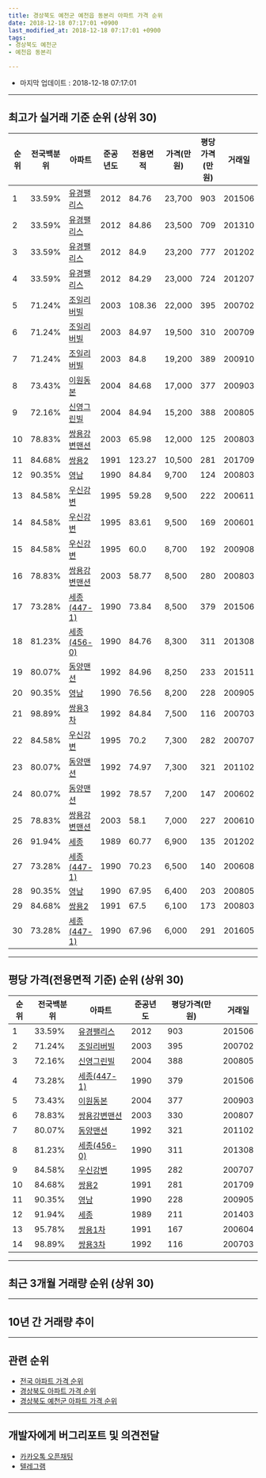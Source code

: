 ```yaml
---
title: 경상북도 예천군 예천읍 동본리 아파트 가격 순위
date: 2018-12-18 07:17:01 +0900
last_modified_at: 2018-12-18 07:17:01 +0900
tags:
- 경상북도 예천군
- 예천읍 동본리

---
```


* 마지막 업데이트 : 2018-12-18 07:17:01

---

## 최고가 실거래 기준 순위 (상위 30)


|순위|전국백분위|아파트|준공년도|전용면적|가격(만원)|평당가격(만원)|거래일|
|---|---|---|---|---|---|---|---|
|1|33.59%|[유경팰리스](https://search.naver.com/search.naver?query=%EA%B2%BD%EC%83%81%EB%B6%81%EB%8F%84+%EC%98%88%EC%B2%9C%EA%B5%B0+%EC%98%88%EC%B2%9C%EC%9D%8D+%EB%8F%99%EB%B3%B8%EB%A6%AC+%EC%9C%A0%EA%B2%BD%ED%8C%B0%EB%A6%AC%EC%8A%A4)|2012|84.76|23,700|903|201506|
|2|33.59%|[유경팰리스](https://search.naver.com/search.naver?query=%EA%B2%BD%EC%83%81%EB%B6%81%EB%8F%84+%EC%98%88%EC%B2%9C%EA%B5%B0+%EC%98%88%EC%B2%9C%EC%9D%8D+%EB%8F%99%EB%B3%B8%EB%A6%AC+%EC%9C%A0%EA%B2%BD%ED%8C%B0%EB%A6%AC%EC%8A%A4)|2012|84.86|23,500|709|201310|
|3|33.59%|[유경팰리스](https://search.naver.com/search.naver?query=%EA%B2%BD%EC%83%81%EB%B6%81%EB%8F%84+%EC%98%88%EC%B2%9C%EA%B5%B0+%EC%98%88%EC%B2%9C%EC%9D%8D+%EB%8F%99%EB%B3%B8%EB%A6%AC+%EC%9C%A0%EA%B2%BD%ED%8C%B0%EB%A6%AC%EC%8A%A4)|2012|84.9|23,200|777|201202|
|4|33.59%|[유경팰리스](https://search.naver.com/search.naver?query=%EA%B2%BD%EC%83%81%EB%B6%81%EB%8F%84+%EC%98%88%EC%B2%9C%EA%B5%B0+%EC%98%88%EC%B2%9C%EC%9D%8D+%EB%8F%99%EB%B3%B8%EB%A6%AC+%EC%9C%A0%EA%B2%BD%ED%8C%B0%EB%A6%AC%EC%8A%A4)|2012|84.29|23,000|724|201207|
|5|71.24%|[조일리버빌](https://search.naver.com/search.naver?query=%EA%B2%BD%EC%83%81%EB%B6%81%EB%8F%84+%EC%98%88%EC%B2%9C%EA%B5%B0+%EC%98%88%EC%B2%9C%EC%9D%8D+%EB%8F%99%EB%B3%B8%EB%A6%AC+%EC%A1%B0%EC%9D%BC%EB%A6%AC%EB%B2%84%EB%B9%8C)|2003|108.36|22,000|395|200702|
|6|71.24%|[조일리버빌](https://search.naver.com/search.naver?query=%EA%B2%BD%EC%83%81%EB%B6%81%EB%8F%84+%EC%98%88%EC%B2%9C%EA%B5%B0+%EC%98%88%EC%B2%9C%EC%9D%8D+%EB%8F%99%EB%B3%B8%EB%A6%AC+%EC%A1%B0%EC%9D%BC%EB%A6%AC%EB%B2%84%EB%B9%8C)|2003|84.97|19,500|310|200709|
|7|71.24%|[조일리버빌](https://search.naver.com/search.naver?query=%EA%B2%BD%EC%83%81%EB%B6%81%EB%8F%84+%EC%98%88%EC%B2%9C%EA%B5%B0+%EC%98%88%EC%B2%9C%EC%9D%8D+%EB%8F%99%EB%B3%B8%EB%A6%AC+%EC%A1%B0%EC%9D%BC%EB%A6%AC%EB%B2%84%EB%B9%8C)|2003|84.8|19,200|389|200910|
|8|73.43%|[이원동본](https://search.naver.com/search.naver?query=%EA%B2%BD%EC%83%81%EB%B6%81%EB%8F%84+%EC%98%88%EC%B2%9C%EA%B5%B0+%EC%98%88%EC%B2%9C%EC%9D%8D+%EB%8F%99%EB%B3%B8%EB%A6%AC+%EC%9D%B4%EC%9B%90%EB%8F%99%EB%B3%B8)|2004|84.68|17,000|377|200903|
|9|72.16%|[신영그린빌](https://search.naver.com/search.naver?query=%EA%B2%BD%EC%83%81%EB%B6%81%EB%8F%84+%EC%98%88%EC%B2%9C%EA%B5%B0+%EC%98%88%EC%B2%9C%EC%9D%8D+%EB%8F%99%EB%B3%B8%EB%A6%AC+%EC%8B%A0%EC%98%81%EA%B7%B8%EB%A6%B0%EB%B9%8C)|2004|84.94|15,200|388|200805|
|10|78.83%|[쌍용강변맨션](https://search.naver.com/search.naver?query=%EA%B2%BD%EC%83%81%EB%B6%81%EB%8F%84+%EC%98%88%EC%B2%9C%EA%B5%B0+%EC%98%88%EC%B2%9C%EC%9D%8D+%EB%8F%99%EB%B3%B8%EB%A6%AC+%EC%8C%8D%EC%9A%A9%EA%B0%95%EB%B3%80%EB%A7%A8%EC%85%98)|2003|65.98|12,000|125|200803|
|11|84.68%|[쌍용2](https://search.naver.com/search.naver?query=%EA%B2%BD%EC%83%81%EB%B6%81%EB%8F%84+%EC%98%88%EC%B2%9C%EA%B5%B0+%EC%98%88%EC%B2%9C%EC%9D%8D+%EB%8F%99%EB%B3%B8%EB%A6%AC+%EC%8C%8D%EC%9A%A92)|1991|123.27|10,500|281|201709|
|12|90.35%|[영남](https://search.naver.com/search.naver?query=%EA%B2%BD%EC%83%81%EB%B6%81%EB%8F%84+%EC%98%88%EC%B2%9C%EA%B5%B0+%EC%98%88%EC%B2%9C%EC%9D%8D+%EB%8F%99%EB%B3%B8%EB%A6%AC+%EC%98%81%EB%82%A8)|1990|84.84|9,700|124|200803|
|13|84.58%|[우신강변](https://search.naver.com/search.naver?query=%EA%B2%BD%EC%83%81%EB%B6%81%EB%8F%84+%EC%98%88%EC%B2%9C%EA%B5%B0+%EC%98%88%EC%B2%9C%EC%9D%8D+%EB%8F%99%EB%B3%B8%EB%A6%AC+%EC%9A%B0%EC%8B%A0%EA%B0%95%EB%B3%80)|1995|59.28|9,500|222|200611|
|14|84.58%|[우신강변](https://search.naver.com/search.naver?query=%EA%B2%BD%EC%83%81%EB%B6%81%EB%8F%84+%EC%98%88%EC%B2%9C%EA%B5%B0+%EC%98%88%EC%B2%9C%EC%9D%8D+%EB%8F%99%EB%B3%B8%EB%A6%AC+%EC%9A%B0%EC%8B%A0%EA%B0%95%EB%B3%80)|1995|83.61|9,500|169|200601|
|15|84.58%|[우신강변](https://search.naver.com/search.naver?query=%EA%B2%BD%EC%83%81%EB%B6%81%EB%8F%84+%EC%98%88%EC%B2%9C%EA%B5%B0+%EC%98%88%EC%B2%9C%EC%9D%8D+%EB%8F%99%EB%B3%B8%EB%A6%AC+%EC%9A%B0%EC%8B%A0%EA%B0%95%EB%B3%80)|1995|60.0|8,700|192|200908|
|16|78.83%|[쌍용강변맨션](https://search.naver.com/search.naver?query=%EA%B2%BD%EC%83%81%EB%B6%81%EB%8F%84+%EC%98%88%EC%B2%9C%EA%B5%B0+%EC%98%88%EC%B2%9C%EC%9D%8D+%EB%8F%99%EB%B3%B8%EB%A6%AC+%EC%8C%8D%EC%9A%A9%EA%B0%95%EB%B3%80%EB%A7%A8%EC%85%98)|2003|58.77|8,500|280|200803|
|17|73.28%|[세종(447-1)](https://search.naver.com/search.naver?query=%EA%B2%BD%EC%83%81%EB%B6%81%EB%8F%84+%EC%98%88%EC%B2%9C%EA%B5%B0+%EC%98%88%EC%B2%9C%EC%9D%8D+%EB%8F%99%EB%B3%B8%EB%A6%AC+%EC%84%B8%EC%A2%85%28447-1%29)|1990|73.84|8,500|379|201506|
|18|81.23%|[세종(456-0)](https://search.naver.com/search.naver?query=%EA%B2%BD%EC%83%81%EB%B6%81%EB%8F%84+%EC%98%88%EC%B2%9C%EA%B5%B0+%EC%98%88%EC%B2%9C%EC%9D%8D+%EB%8F%99%EB%B3%B8%EB%A6%AC+%EC%84%B8%EC%A2%85%28456-0%29)|1990|84.76|8,300|311|201308|
|19|80.07%|[동양맨션](https://search.naver.com/search.naver?query=%EA%B2%BD%EC%83%81%EB%B6%81%EB%8F%84+%EC%98%88%EC%B2%9C%EA%B5%B0+%EC%98%88%EC%B2%9C%EC%9D%8D+%EB%8F%99%EB%B3%B8%EB%A6%AC+%EB%8F%99%EC%96%91%EB%A7%A8%EC%85%98)|1992|84.96|8,250|233|201511|
|20|90.35%|[영남](https://search.naver.com/search.naver?query=%EA%B2%BD%EC%83%81%EB%B6%81%EB%8F%84+%EC%98%88%EC%B2%9C%EA%B5%B0+%EC%98%88%EC%B2%9C%EC%9D%8D+%EB%8F%99%EB%B3%B8%EB%A6%AC+%EC%98%81%EB%82%A8)|1990|76.56|8,200|228|200905|
|21|98.89%|[쌍용3차](https://search.naver.com/search.naver?query=%EA%B2%BD%EC%83%81%EB%B6%81%EB%8F%84+%EC%98%88%EC%B2%9C%EA%B5%B0+%EC%98%88%EC%B2%9C%EC%9D%8D+%EB%8F%99%EB%B3%B8%EB%A6%AC+%EC%8C%8D%EC%9A%A93%EC%B0%A8)|1992|84.84|7,500|116|200703|
|22|84.58%|[우신강변](https://search.naver.com/search.naver?query=%EA%B2%BD%EC%83%81%EB%B6%81%EB%8F%84+%EC%98%88%EC%B2%9C%EA%B5%B0+%EC%98%88%EC%B2%9C%EC%9D%8D+%EB%8F%99%EB%B3%B8%EB%A6%AC+%EC%9A%B0%EC%8B%A0%EA%B0%95%EB%B3%80)|1995|70.2|7,300|282|200707|
|23|80.07%|[동양맨션](https://search.naver.com/search.naver?query=%EA%B2%BD%EC%83%81%EB%B6%81%EB%8F%84+%EC%98%88%EC%B2%9C%EA%B5%B0+%EC%98%88%EC%B2%9C%EC%9D%8D+%EB%8F%99%EB%B3%B8%EB%A6%AC+%EB%8F%99%EC%96%91%EB%A7%A8%EC%85%98)|1992|74.97|7,300|321|201102|
|24|80.07%|[동양맨션](https://search.naver.com/search.naver?query=%EA%B2%BD%EC%83%81%EB%B6%81%EB%8F%84+%EC%98%88%EC%B2%9C%EA%B5%B0+%EC%98%88%EC%B2%9C%EC%9D%8D+%EB%8F%99%EB%B3%B8%EB%A6%AC+%EB%8F%99%EC%96%91%EB%A7%A8%EC%85%98)|1992|78.57|7,200|147|200602|
|25|78.83%|[쌍용강변맨션](https://search.naver.com/search.naver?query=%EA%B2%BD%EC%83%81%EB%B6%81%EB%8F%84+%EC%98%88%EC%B2%9C%EA%B5%B0+%EC%98%88%EC%B2%9C%EC%9D%8D+%EB%8F%99%EB%B3%B8%EB%A6%AC+%EC%8C%8D%EC%9A%A9%EA%B0%95%EB%B3%80%EB%A7%A8%EC%85%98)|2003|58.1|7,000|227|200610|
|26|91.94%|[세종](https://search.naver.com/search.naver?query=%EA%B2%BD%EC%83%81%EB%B6%81%EB%8F%84+%EC%98%88%EC%B2%9C%EA%B5%B0+%EC%98%88%EC%B2%9C%EC%9D%8D+%EB%8F%99%EB%B3%B8%EB%A6%AC+%EC%84%B8%EC%A2%85)|1989|60.77|6,900|135|201202|
|27|73.28%|[세종(447-1)](https://search.naver.com/search.naver?query=%EA%B2%BD%EC%83%81%EB%B6%81%EB%8F%84+%EC%98%88%EC%B2%9C%EA%B5%B0+%EC%98%88%EC%B2%9C%EC%9D%8D+%EB%8F%99%EB%B3%B8%EB%A6%AC+%EC%84%B8%EC%A2%85%28447-1%29)|1990|70.23|6,500|140|200608|
|28|90.35%|[영남](https://search.naver.com/search.naver?query=%EA%B2%BD%EC%83%81%EB%B6%81%EB%8F%84+%EC%98%88%EC%B2%9C%EA%B5%B0+%EC%98%88%EC%B2%9C%EC%9D%8D+%EB%8F%99%EB%B3%B8%EB%A6%AC+%EC%98%81%EB%82%A8)|1990|67.95|6,400|203|200805|
|29|84.68%|[쌍용2](https://search.naver.com/search.naver?query=%EA%B2%BD%EC%83%81%EB%B6%81%EB%8F%84+%EC%98%88%EC%B2%9C%EA%B5%B0+%EC%98%88%EC%B2%9C%EC%9D%8D+%EB%8F%99%EB%B3%B8%EB%A6%AC+%EC%8C%8D%EC%9A%A92)|1991|67.5|6,100|173|200803|
|30|73.28%|[세종(447-1)](https://search.naver.com/search.naver?query=%EA%B2%BD%EC%83%81%EB%B6%81%EB%8F%84+%EC%98%88%EC%B2%9C%EA%B5%B0+%EC%98%88%EC%B2%9C%EC%9D%8D+%EB%8F%99%EB%B3%B8%EB%A6%AC+%EC%84%B8%EC%A2%85%28447-1%29)|1990|67.96|6,000|291|201605|


---

## 평당 가격(전용면적 기준) 순위 (상위 30)


|순위|전국백분위|아파트|준공년도|평당가격(만원)|거래일|
|---|---|---|---|---|---|
|1|33.59%|[유경팰리스](https://search.naver.com/search.naver?query=%EA%B2%BD%EC%83%81%EB%B6%81%EB%8F%84+%EC%98%88%EC%B2%9C%EA%B5%B0+%EC%98%88%EC%B2%9C%EC%9D%8D+%EB%8F%99%EB%B3%B8%EB%A6%AC+%EC%9C%A0%EA%B2%BD%ED%8C%B0%EB%A6%AC%EC%8A%A4)|2012|903|201506|
|2|71.24%|[조일리버빌](https://search.naver.com/search.naver?query=%EA%B2%BD%EC%83%81%EB%B6%81%EB%8F%84+%EC%98%88%EC%B2%9C%EA%B5%B0+%EC%98%88%EC%B2%9C%EC%9D%8D+%EB%8F%99%EB%B3%B8%EB%A6%AC+%EC%A1%B0%EC%9D%BC%EB%A6%AC%EB%B2%84%EB%B9%8C)|2003|395|200702|
|3|72.16%|[신영그린빌](https://search.naver.com/search.naver?query=%EA%B2%BD%EC%83%81%EB%B6%81%EB%8F%84+%EC%98%88%EC%B2%9C%EA%B5%B0+%EC%98%88%EC%B2%9C%EC%9D%8D+%EB%8F%99%EB%B3%B8%EB%A6%AC+%EC%8B%A0%EC%98%81%EA%B7%B8%EB%A6%B0%EB%B9%8C)|2004|388|200805|
|4|73.28%|[세종(447-1)](https://search.naver.com/search.naver?query=%EA%B2%BD%EC%83%81%EB%B6%81%EB%8F%84+%EC%98%88%EC%B2%9C%EA%B5%B0+%EC%98%88%EC%B2%9C%EC%9D%8D+%EB%8F%99%EB%B3%B8%EB%A6%AC+%EC%84%B8%EC%A2%85%28447-1%29)|1990|379|201506|
|5|73.43%|[이원동본](https://search.naver.com/search.naver?query=%EA%B2%BD%EC%83%81%EB%B6%81%EB%8F%84+%EC%98%88%EC%B2%9C%EA%B5%B0+%EC%98%88%EC%B2%9C%EC%9D%8D+%EB%8F%99%EB%B3%B8%EB%A6%AC+%EC%9D%B4%EC%9B%90%EB%8F%99%EB%B3%B8)|2004|377|200903|
|6|78.83%|[쌍용강변맨션](https://search.naver.com/search.naver?query=%EA%B2%BD%EC%83%81%EB%B6%81%EB%8F%84+%EC%98%88%EC%B2%9C%EA%B5%B0+%EC%98%88%EC%B2%9C%EC%9D%8D+%EB%8F%99%EB%B3%B8%EB%A6%AC+%EC%8C%8D%EC%9A%A9%EA%B0%95%EB%B3%80%EB%A7%A8%EC%85%98)|2003|330|200807|
|7|80.07%|[동양맨션](https://search.naver.com/search.naver?query=%EA%B2%BD%EC%83%81%EB%B6%81%EB%8F%84+%EC%98%88%EC%B2%9C%EA%B5%B0+%EC%98%88%EC%B2%9C%EC%9D%8D+%EB%8F%99%EB%B3%B8%EB%A6%AC+%EB%8F%99%EC%96%91%EB%A7%A8%EC%85%98)|1992|321|201102|
|8|81.23%|[세종(456-0)](https://search.naver.com/search.naver?query=%EA%B2%BD%EC%83%81%EB%B6%81%EB%8F%84+%EC%98%88%EC%B2%9C%EA%B5%B0+%EC%98%88%EC%B2%9C%EC%9D%8D+%EB%8F%99%EB%B3%B8%EB%A6%AC+%EC%84%B8%EC%A2%85%28456-0%29)|1990|311|201308|
|9|84.58%|[우신강변](https://search.naver.com/search.naver?query=%EA%B2%BD%EC%83%81%EB%B6%81%EB%8F%84+%EC%98%88%EC%B2%9C%EA%B5%B0+%EC%98%88%EC%B2%9C%EC%9D%8D+%EB%8F%99%EB%B3%B8%EB%A6%AC+%EC%9A%B0%EC%8B%A0%EA%B0%95%EB%B3%80)|1995|282|200707|
|10|84.68%|[쌍용2](https://search.naver.com/search.naver?query=%EA%B2%BD%EC%83%81%EB%B6%81%EB%8F%84+%EC%98%88%EC%B2%9C%EA%B5%B0+%EC%98%88%EC%B2%9C%EC%9D%8D+%EB%8F%99%EB%B3%B8%EB%A6%AC+%EC%8C%8D%EC%9A%A92)|1991|281|201709|
|11|90.35%|[영남](https://search.naver.com/search.naver?query=%EA%B2%BD%EC%83%81%EB%B6%81%EB%8F%84+%EC%98%88%EC%B2%9C%EA%B5%B0+%EC%98%88%EC%B2%9C%EC%9D%8D+%EB%8F%99%EB%B3%B8%EB%A6%AC+%EC%98%81%EB%82%A8)|1990|228|200905|
|12|91.94%|[세종](https://search.naver.com/search.naver?query=%EA%B2%BD%EC%83%81%EB%B6%81%EB%8F%84+%EC%98%88%EC%B2%9C%EA%B5%B0+%EC%98%88%EC%B2%9C%EC%9D%8D+%EB%8F%99%EB%B3%B8%EB%A6%AC+%EC%84%B8%EC%A2%85)|1989|211|201403|
|13|95.78%|[쌍용1차](https://search.naver.com/search.naver?query=%EA%B2%BD%EC%83%81%EB%B6%81%EB%8F%84+%EC%98%88%EC%B2%9C%EA%B5%B0+%EC%98%88%EC%B2%9C%EC%9D%8D+%EB%8F%99%EB%B3%B8%EB%A6%AC+%EC%8C%8D%EC%9A%A91%EC%B0%A8)|1991|167|200604|
|14|98.89%|[쌍용3차](https://search.naver.com/search.naver?query=%EA%B2%BD%EC%83%81%EB%B6%81%EB%8F%84+%EC%98%88%EC%B2%9C%EA%B5%B0+%EC%98%88%EC%B2%9C%EC%9D%8D+%EB%8F%99%EB%B3%B8%EB%A6%AC+%EC%8C%8D%EC%9A%A93%EC%B0%A8)|1992|116|200703|


---

## 최근 3개월 거래량 순위 (상위 30)


<div style="width:100%;">
    <canvas id="deal_count_ranking" height="250"></canvas>
</div>


<script>
new Chart(document.getElementById("deal_count_ranking"), {
    type: 'horizontalBar',
    data: {
        labels: ['쌍용강변맨션', '영남', '이원동본', '쌍용2'],
        datasets: [{
            label: '실거래 수',
            data: [1, 1, 1, 1],
            borderColor: "rgba(255, 0, 128, 1)",
            backgroundColor: "rgba(255, 0, 128, 0.5)",
            fill: false,
        }]
    },
    options: {
        responsive: true,
        title: {
            display: true,
            text: '최근 3개월 거래량 순위'
        },
        tooltips: {
            mode: 'index',
            intersect: false,
            callbacks: {
                title: function(tooltipItems, data) {
                    return "실거래 수:";
                },
                label: function(tooltipItem, data) {
                    return data.labels[tooltipItem.index] + ": " + tooltipItem.xLabel;
                }
            }
        },
        hover: {
            mode: 'nearest',
            intersect: true
        },
        scales: {
            xAxes: [{
                display: true,
                scaleLabel: {
                    display: true,
                    labelString: '실거래 수'
                },
                ticks: {
                    suggestedMin: 0,
                }
            }],
            yAxes: [{
                display: true,
                ticks: {
                    autoSkip: false,
                    callback: function(value, index, values) {
                        if (value.length > 15)
                            return value.substr(0, 13) + "...";
                        else
                            return value;
                    }
                },
                scaleLabel: {
                    display: false,
                }
            }]
        }
    }
});

</script>


---

## 10년 간 거래량 추이


<div style="width:100%;">
    <canvas id="deal_progress" height="250"></canvas>
</div>

<script>
new Chart(document.getElementById("deal_progress"), {
    type: 'line',
    data: {
        labels: ['200812','200901','200902','200903','200904','200905','200906','200907','200908','200909','200910','200911','200912','201001','201002','201003','201004','201005','201006','201007','201008','201009','201010','201011','201012','201101','201102','201103','201104','201105','201106','201107','201108','201109','201110','201111','201112','201201','201202','201203','201204','201205','201206','201207','201208','201209','201210','201211','201212','201301','201302','201303','201304','201305','201306','201307','201308','201309','201310','201311','201312','201401','201402','201403','201404','201405','201406','201407','201408','201409','201410','201411','201412','201501','201502','201503','201504','201505','201506','201507','201508','201509','201510','201511','201512','201601','201602','201603','201604','201605','201606','201607','201608','201609','201610','201611','201612','201701','201702','201703','201704','201705','201706','201707','201708','201709','201710','201711','201712','201801','201802','201803','201804','201805','201806','201807','201808','201809','201810','201811','201812'],
        datasets: [{
            label: '실거래 수',
            pointRadius: 1,
            data: [1, 0, 0, 3, 1, 1, 1, 0, 5, 4, 4, 1, 1, 0, 1, 1, 4, 2, 0, 0, 0, 0, 1, 1, 0, 2, 1, 2, 0, 1, 1, 2, 5, 1, 1, 3, 1, 1, 5, 0, 2, 6, 2, 4, 1, 3, 5, 2, 3, 1, 4, 3, 3, 3, 5, 0, 4, 1, 3, 1, 0, 2, 0, 1, 3, 3, 1, 0, 1, 2, 2, 3, 1, 0, 0, 0, 3, 0, 4, 1, 2, 1, 0, 2, 0, 3, 7, 3, 2, 1, 1, 1, 1, 1, 0, 0, 0, 2, 3, 1, 0, 0, 0, 3, 2, 3, 0, 0, 0, 4, 4, 1, 0, 2, 3, 0, 2, 1, 2, 2, 0],
            borderColor: "rgba(255, 201, 14, 1)",
            backgroundColor: "rgba(255, 201, 14, 0.5)",
            fill: true,
        }]
    },
    options: {
        responsive: true,
        title: {
            display: true,
            text: '10년간 거래량 추이'
        },
        tooltips: {
            mode: 'index',
            intersect: false,
        },
        hover: {
            mode: 'nearest',
            intersect: true
        },
        scales: {
            xAxes: [{
                display: true,
                scaleLabel: {
                    display: true,
                    labelString: '년/월'
                }
            }],
            yAxes: [{
                display: true,
                ticks: {
                    suggestedMin: 0,
                },
                scaleLabel: {
                    display: true,
                    labelString: '실거래 수'
                }
            }]
        }
    }
});

</script>


---

## 관련 순위

- [전국 아파트 가격 순위](https://inasie.github.io/apt-ranking/전국)
- [경상북도 아파트 가격 순위](https://inasie.github.io/apt-ranking/경상북도)
- [경상북도 예천군 아파트 가격 순위](https://inasie.github.io/apt-ranking/경상북도-예천군)


---

## 개발자에게 버그리포트 및 의견전달

- [카카오톡 오픈채팅](https://open.kakao.com/o/gLJUAP4)
- [텔레그램](https://t.me/inasie)

